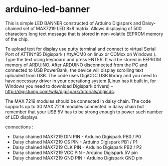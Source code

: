 # arduino-led-banner
This is simple LED BANNER constructed of Arduino Digispark and Daisy-chained set of MAX7219 LED 8x8 matrix. 
Allows displaying of 500 characters long text message that is stored in non-volatile EEPROM memory of the chip.

To upload text for display use putty terminal and connect to virtual Serial Port of ATTINY85 Digispark ( /ttyACM0 on linux or COMxx on Windows ).
Type the text using keyboard and press ENTER. It will be stored in EEPROM memory of ARDUINO.
After ARDUINO disconnected from the PC and connected to USB PowerBank, the device will display scrolling text uploaded from USB. The code uses DigiCDC USB library and you need to have necessary driver in your operationg system (Linux has it built in, for Windows you need to download Digispark drivers) - http://digistump.com/wiki/digispark/tutorials/digicdc.

The MAX 7219 modules should be connected in daisy chain. The code supports up to 30 MAX 7219 modules connected in daisy chain but remember that your USB 5V has to be strong enough to power such number of LED displays.  

connections :
 - Daisy chained  MAX7219 DIN PIN - Arduino Digispark  PB0 / P0 
 - Daisy chained  MAX7219 CS PIN  - Arduino Digispark  PB1 / P1 
 - Daisy chained  MAX7219 CLK PIN - Arduino Digispark  PB2 / P2
 - Daisy chained  MAX7219 VCC PIN - Arduino Digispark  5V pin
 - Daisy chained  MAX7219 GND PIN - Arduino Digispark  GND pin
 
 

 


